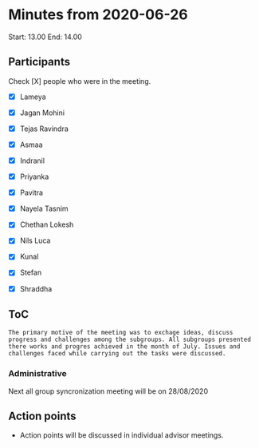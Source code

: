 # Minutes from 2020-06-26

Start: 13.00
End: 14.00

## Participants

Check [X] people who were in the meeting.

- [X] Lameya
- [X] Jagan Mohini
- [X] Tejas Ravindra
- [X] Asmaa
- [X] Indranil
- [X] Priyanka
- [X] Pavitra
- [X] Nayela Tasnim
- [X] Chethan Lokesh
- [X] Nils Luca
- [X] Kunal
- [X] Stefan
- [X] Shraddha


## ToC

    The primary motive of the meeting was to exchage ideas, discuss progress and challenges among the subgroups. All subgroups presented there works and progres achieved in the month of July. Issues and challenges faced while carrying out the tasks were discussed.  

### Administrative

Next all group syncronization meeting will be on 28/08/2020


## Action points

-  Action points will be discussed in individual advisor meetings. 
